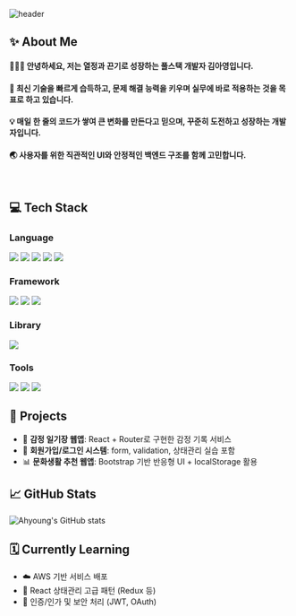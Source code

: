<!--Header-->
![header](https://capsule-render.vercel.app/api?type=waving&color=2d1396&height=300&section=header&text=%E2%9C%A6%20Ahyoung%27s%20Code%20%E2%9C%A6&fontColor=ffffff&fontSize=44&animation=fadeIn)

</div>

<div>
  <!--Body-->
  
  ## ✨ About Me  
  #### 💁🏻‍♀️ 안녕하세요, 저는 **열정과 끈기**로 성장하는 풀스택 개발자 김아영입니다.<br/>
  #### 🚀 최신 기술을 빠르게 습득하고, 문제 해결 능력을 키우며 실무에 바로 적용하는 것을 목표로 하고 있습니다.<br/>
  #### 💡 매일 한 줄의 코드가 쌓여 큰 변화를 만든다고 믿으며, 꾸준히 도전하고 성장하는 개발자입니다.<br/>
  #### 🌏 사용자를 위한 직관적인 UI와 안정적인 백엔드 구조를 함께 고민합니다.
  <br/>

  ## 💻 Tech Stack  

  ### Language  
  <img src="https://img.shields.io/badge/Python-3776AB?style=flat-square&logo=Python&logoColor=white"/>
  <img src="https://img.shields.io/badge/JavaScript-F7DF1E?style=flat-square&logo=JavaScript&logoColor=white"/>
  <img src="https://img.shields.io/badge/Java-007396?style=flat-square&logo=Java&logoColor=white"/>
  <img src="https://img.shields.io/badge/HTML5-E34F26?style=flat-square&logo=HTML5&logoColor=white"/>
  <img src="https://img.shields.io/badge/CSS3-1572B6?style=flat-square&logo=CSS3&logoColor=white"/>
  <br/>

  ### Framework  
  <img src="https://img.shields.io/badge/React-61DAFB?style=flat-square&logo=React&logoColor=white"/>
  <img src="https://img.shields.io/badge/Bootstrap-7952B3?style=flat-square&logo=Bootstrap&logoColor=white"/>
  <img src="https://img.shields.io/badge/Node.js-339933?style=flat-square&logo=Node.js&logoColor=white"/>
  <br/>

  ### Library  
  <img src="https://img.shields.io/badge/jQuery-0769AD?style=flat-square&logo=jQuery&logoColor=white"/>
  <br/>

  ### Tools  
  <img src="https://img.shields.io/badge/Git-F05032?style=flat-square&logo=Git&logoColor=white"/>
  <img src="https://img.shields.io/badge/GitHub-181717?style=flat-square&logo=GitHub&logoColor=white"/>
  <img src="https://img.shields.io/badge/VSCode-007ACC?style=flat-square&logo=Visual%20Studio%20Code&logoColor=white"/>
  <br/>

  ## 📌 Projects  
  - 🎯 **감정 일기장 웹앱**: React + Router로 구현한 감정 기록 서비스  
  - 📝 **회원가입/로그인 시스템**: form, validation, 상태관리 실습 포함  
  - 📊 **문화생활 추천 웹앱**: Bootstrap 기반 반응형 UI + localStorage 활용

  ## 📈 GitHub Stats  
  ![Ahyoung's GitHub stats](https://github-readme-stats.vercel.app/api?username=your-github-id&show_icons=true&theme=tokyonight)

  ## 🗓️ Currently Learning  
  - ☁️ AWS 기반 서비스 배포
  - 🧠 React 상태관리 고급 패턴 (Redux 등)
  - 🔐 인증/인가 및 보안 처리 (JWT, OAuth)
  <br/><br/>
</div>
